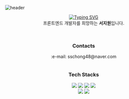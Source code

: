 ![header](https://capsule-render.vercel.app/api?type=waving&color=FFDA33&height=300&section=header&text=Welcome&desc=jiwon's%20GitHub%20Profile&descAlignY=62&fontSize=70&fontColor=ffffff&animation=scaleIn)

<div align='center'>
  <p>
    <a href="https://git.io/typing-svg"><img src="https://readme-typing-svg.demolab.com?font=Fira+Code&duration=2000&pause=1000&color=000000&center=true&vCenter=true&width=100&lines=%EC%95%88%EB%85%95%ED%95%98%EC%84%B8%EC%9A%94!" alt="Typing SVG" /></a>
    <br/>
    프론트엔드 개발자를 희망하는 <b>서지원</b>입니다.
  </p>
  <br/>
  
  <h3>Contacts</h3>
  :e-mail: sschong48@naver.com
  <br/><br/>
  
  <h3>Tech Stacks</h3>
  <img src="https://img.shields.io/badge/HTML5-E34F26?style=for-the-badge&logo=HTML5&logoColor=white"> <img src="https://img.shields.io/badge/CSS3-1572B6?style=for-the-badge&logo=CSS3&logoColor=white"> <img src="https://img.shields.io/badge/JavaScript-F7DF1E?style=for-the-badge&logo=JavaScript&logoColor=white"> <img src="https://img.shields.io/badge/React-61DAFB?style=for-the-badge&logo=React&logoColor=white">
  <br/> <img src="https://img.shields.io/badge/MySQL-4479A1?style=for-the-badge&logo=MySQL&logoColor=white"> <img src="https://img.shields.io/badge/Node.js-339933?style=for-the-badge&logo=Node.js&logoColor=white">
  
</div>
